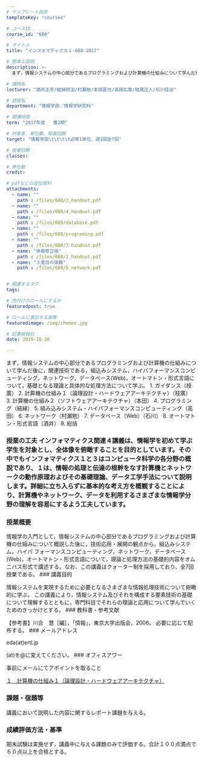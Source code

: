 ```yaml
---
# テンプレート指定
templateKey: "courses"

# コースID
course_id: "680"

# タイトル
title: "インフォマティクス１-680-2017"

# 簡単な説明
description: >-
  まず，情報システムの中心部分であるプログラミングおよび計算機の仕組みについて学んだ後に，関連技術である，組込みシステム，ハイパフォーマンスコンピューティング，ネットワーク，データベース(Web)，オー...

# 講師名
lecturer: "酒井正彦/結縁祥治/村瀬勉/本田晋也/高田広章/枝廣正人/石川佳治"

# 部局名
department: "情報学部／情報学研究科"

# 開講時限
term: "2017年度	春2期"

# 対象者、単位数、授業回数
target: "情報学部\t\t\t\t必修1単位、週1回全7回"

# 授業回数
classes: 

# 単位数
credit: 

# pdfなどの追加資料
attachments: 
  - name: "" 
    path : /files/680/2_handout.pdf
  - name: "" 
    path : /files/680/4_handout.pdf
  - name: "" 
    path : /files/680/database.pdf
  - name: "" 
    path : /files/680/programing.pdf
  - name: "" 
    path : /files/680/7-handout.pdf
  - name: "体裁修正後" 
    path : /files/680/1_handout.pdf
  - name: "３度目の体裁" 
    path : /files/680/5_network.pdf


# 関連するタグ
tags:

# 色付けのロールにするか
featuredpost: true

# ロールに表示する画像
featuredimage: /img/chemex.jpg

# 記事投稿日
date: 2019-10-30

---
```

まず，情報システムの中心部分であるプログラミングおよび計算機の仕組みについて学んだ後に，関連技術である，組込みシステム，ハイパフォーマンスコンピューティング，ネットワーク，データベース(Web)，オートマトン・形式言語について，基礎となる理論と具体的な処理方法について学ぶ。 1. ガイダンス（枝廣） 2. 計算機の仕組み１（論理設計・ハードウェアアーキテクチャ）（枝廣） 3. 計算機の仕組み２（ソフトウェアアーキテクチャ）（本田） 4. プログラミング（結縁） 5. 組み込みシステム・ハイパフォーマンスコンピューティング（高田） 6. ネットワーク（村瀬勉） 7. データベース（Web）（石川） 8. オートマトン・形式言語（酒井） 9. 総括
 ### 授業の工夫 インフォマティクス関連４講義は、情報学を初めて学ぶ学生を対象とし、全体像を俯瞰することを目的としています。その中でもインフォマティクス１と３はコンピュータ科学の各分野の概説であり、１は、情報の処理と伝達の根幹をなす計算機とネットワークの動作原理およびその基礎理論、データ工学手法について説明します。詳細に立ち入らずに基本的な考え方を概観することにより、計算機やネットワーク、データを利用するさまざまな情報学分野の理解を容易にするよう工夫しています。

 ### 授業概要 

情報学の入門として，情報システムの中心部分であるプログラミングおよび計算機の仕組みについて概説した後に，技術応用・展開の観点から，組込みシステム，ハイパ フォーマンスコンピューティング，ネットワーク，データベース(Web)，オートマトン・形式言語について，理論と処理方法の基礎的内容をオムニバス形式で講述する。なお、この講義はクォーター制を採用しており、全7回授業である。  ### 講義目的 

情報システムを実現するために必要となるさまざまな情報処理技術について俯瞰的に学ぶ。 この講義により，情報システム及びそれを構成する要素技術の基礎について理解するとともに，専門科目でそれらの理論と応用について学んでいくためのきっかけとする。  ### 教科書・参考文献 

【参考書】川合　慧［編］，「情報」，東京大学出版会，2006。 必要に応じて配布する。  ### メールアドレス 

eda(at)ertl.jp 

(at)を@に変えてください。  ### オフィスアワー 

事前にメールにてアポイントを取ること


[１　計算機の仕組み１（論理設計・ハードウェアアーキテクチャ）](/files/680/1_handout.pdf) 
 ### 課題・宿題等 

講義において説明した内容に関するレポート課題を与える。
 ### 成績評価方法・基準 

期末試験は実施せず，講義中に与える課題のみで評価する。合計１００点満点で６０点以上を合格とする。
